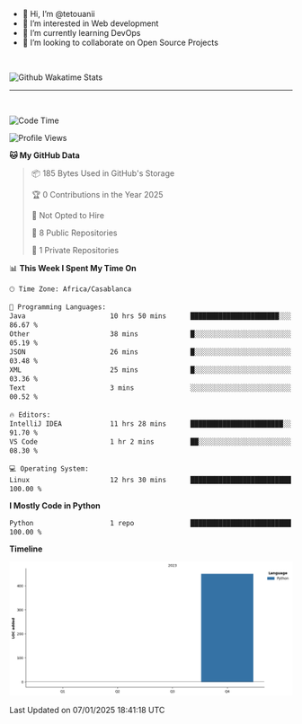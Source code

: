 - 👋 Hi, I’m @tetouanii
- 👀 I’m interested in Web development
- 🌱 I’m currently learning DevOps
- 💞️ I’m looking to collaborate on Open Source Projects

<br/>


![Github Wakatime Stats](https://github-readme-stats.vercel.app/api/wakatime/?username=@walidbosso&layout=compact&&theme=default&link="https://www.github.com/USERNAME/") 

--- 

<br/>


  
<!--START_SECTION:waka-->
![Code Time](http://img.shields.io/badge/Code%20Time-190%20hrs%2025%20mins-blue)

![Profile Views](http://img.shields.io/badge/Profile%20Views-0-blue)

**🐱 My GitHub Data** 

> 📦 185 Bytes Used in GitHub's Storage 
 > 
> 🏆 0 Contributions in the Year 2025
 > 
> 🚫 Not Opted to Hire
 > 
> 📜 8 Public Repositories 
 > 
> 🔑 1 Private Repositories 
 > 
📊 **This Week I Spent My Time On** 

```text
🕑︎ Time Zone: Africa/Casablanca

💬 Programming Languages: 
Java                     10 hrs 50 mins      ██████████████████████░░░   86.67 % 
Other                    38 mins             █░░░░░░░░░░░░░░░░░░░░░░░░   05.19 % 
JSON                     26 mins             █░░░░░░░░░░░░░░░░░░░░░░░░   03.48 % 
XML                      25 mins             █░░░░░░░░░░░░░░░░░░░░░░░░   03.36 % 
Text                     3 mins              ░░░░░░░░░░░░░░░░░░░░░░░░░   00.52 % 

🔥 Editors: 
IntelliJ IDEA            11 hrs 28 mins      ███████████████████████░░   91.70 % 
VS Code                  1 hr 2 mins         ██░░░░░░░░░░░░░░░░░░░░░░░   08.30 % 

💻 Operating System: 
Linux                    12 hrs 30 mins      █████████████████████████   100.00 % 
```

**I Mostly Code in Python** 

```text
Python                   1 repo              █████████████████████████   100.00 % 
```



**Timeline**

![Lines of Code chart](https://raw.githubusercontent.com/tetouanii/tetouanii/main/assets/bar_graph.png)


 Last Updated on 07/01/2025 18:41:18 UTC
<!--END_SECTION:waka-->
